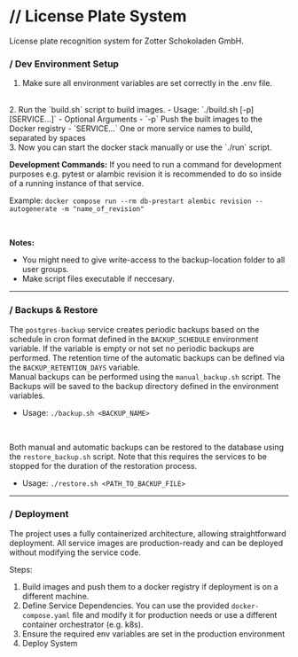 # // License Plate System
License plate recognition system for Zotter Schokoladen GmbH.

### / Dev Environment Setup
1. Make sure all environment variables are set correctly in the .env file.
<br>
2. Run the `build.sh` script to build images.
    - Usage: `./build.sh [-p] [SERVICE...]`
    - Optional Arguments
        - `-p` Push the built images to the Docker registry
        - `SERVICE...` One or more service names to build, separated by spaces
<br>
3. Now you can start the docker stack manually or use the `./run` script.

<br>

**Development Commands:**
If you need to run a command for development purposes e.g. pytest or alambic revision it is recommended to do so inside of a running instance of that service.

Example:
`docker compose run --rm db-prestart alembic revision --autogenerate -m "name_of_revision"`

<br>

**Notes:**
- You might need to give write-access to the backup-location folder to all user groups.
- Make script files executable if neccesary.

---

### / Backups & Restore
The `postgres-backup` service creates periodic backups based on the schedule in cron format defined in the `BACKUP_SCHEDULE` environment variable. If the variable is empty or not set no periodic backups are performed.
The retention time of the automatic backups can be defined via the `BACKUP_RETENTION_DAYS` variable.
<br>
Manual backups can be performed using the `manual_backup.sh` script.
The Backups will be saved to the backup directory defined in the environment variables.
- Usage: `./backup.sh <BACKUP_NAME>`
<br>

Both manual and automatic backups can be restored to the database using the `restore_backup.sh` script.
Note that this requires the services to be stopped for the duration of the restoration process.
- Usage: `./restore.sh <PATH_TO_BACKUP_FILE>`
---

### / Deployment
The project uses a fully containerized architecture, allowing straightforward deployment.
All service images are production-ready and can be deployed without modifying the service code.

Steps:
1. Build images and push them to a docker registry if deployment is on a different machine.
2. Define Service Dependencies. You can use the provided `docker-compose.yaml` file and modify it for production needs or use a different container orchestrator (e.g. k8s).
3. Ensure the required env variables are set in the production environment
4. Deploy System